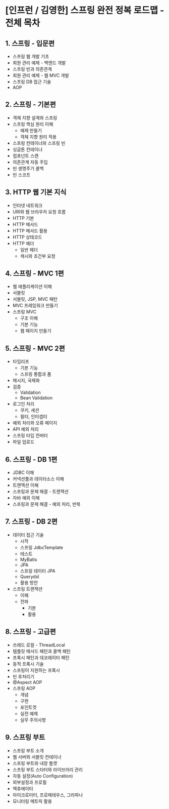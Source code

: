 # [인프런 / 김영한] 스프링 완전 정복 로드맵 - 전체 목차

## 1. 스프링 - 입문편

- 스프링 웹 개발 기초
- 회원 관리 예제 - 백엔드 개발
- 스프링 빈과 의존관계
- 회원 관리 예제 - 웹 MVC 개발
- 스프링 DB 접근 기술
- AOP

## 2. 스프링 - 기본편

- 객체 지향 설계와 스프링
- 스프링 핵심 원리 이해
  - 예제 만들기
  - 객체 지향 원리 적용
- 스프링 컨테이너와 스프링 빈
- 싱글톤 컨테이너
- 컴포넌트 스캔
- 의존관계 자동 주입
- 빈 생명주기 콜백
- 빈 스코프

## 3. HTTP 웹 기본 지식

- 인터넷 네트워크
- URI와 웹 브라우저 요청 흐름
- HTTP 기본
- HTTP 메서드
- HTTP 메서드 활용
- HTTP 상태코드
- HTTP 헤더
  - 일반 헤더
  - 캐시와 조건부 요청

## 4. 스프링 - MVC 1편

- 웹 애플리케이션 이해
- 서블릿
- 서블릿, JSP, MVC 패턴
- MVC 프레임워크 만들기
- 스프링 MVC 
  - 구조 이해
  - 기본 기능
  - 웹 페이지 만들기

## 5. 스프링 - MVC 2편

- 타임리프
  - 기본 기능
  - 스프링 통합과 폼
- 메시지, 국제화
- 검증 
  - Validation
  - Bean Validation
- 로그인 처리
  - 쿠키, 세션
  - 필터, 인터셉터
- 예외 처리와 오류 페이지
- API 예외 처리
- 스프링 타입 컨버터
- 파일 업로드

## 6. 스프링 - DB 1편

- JDBC 이해
- 커넥션풀과 데이터소스 이해
- 트랜잭션 이해
- 스프링과 문제 해결 - 트랜잭션
- 자바 예외 이해
- 스프링과 문제 해결 - 예외 처리, 반복

## 7. 스프링 - DB 2편

- 데이터 접근 기술
  - 시작
  - 스프링 JdbcTemplate
  - 테스트
  - MyBatis
  - JPA
  - 스프링 데이터 JPA
  - Querydsl
  - 활용 방안
- 스프링 트랜잭션
  - 이해
  - 전파
    - 기본
    - 활용

## 8. 스프링 - 고급편

- 쓰레드 로컬 - ThreadLocal
- 템플릿 메서드 패턴과 콜백 패턴
- 프록시 패턴과 데코레이터 패턴
- 동적 프록시 기술
- 스프링이 지원하는 프록시
- 빈 후처리기
- @Aspect AOP
- 스프링 AOP
  - 개념
  - 구현
  - 포인트컷
  - 실전 예제
  - 실무 주의사항

## 9. 스프링 부트

- 스프링 부트 소개
- 웹 서버와 서블릿 컨테이너
- 스프링 부트와 내장 톰캣
- 스프링 부트 스타터와 라이브러리 관리
- 자동 설정(Auto Configuration)
- 외부설정과 프로필
- 액츄에이터
- 마이크로미터, 프로메테우스, 그라파나
- 모니터링 메트릭 활용
